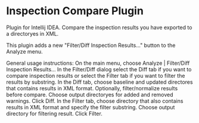 # Inspection Compare Plugin
Plugin for Intellij IDEA. Compare the inspection results you have exported to a directoryes in XML. 

This plugin adds a new "Filter/Diff Inspection Results..." button to the Analyze menu.

General usage instructions:
On the main menu, choose Analyze | Filter/Diff Inspection Results...
In the Filter/Diff dialog select the Diff tab if you want to compare inspection results or select the Filter tab if you want to filter the results by substring.
In the Diff tab, choose baseline and updated directores that contains results in XML format. Optionally, filter/normalize results before compare. Choose output directoryes for added and removed warnings. Click Diff.
In the Filter tab, choose directory that also contains results in XML format and specify the filter substring. Choose output directory for filtering result. Click Filter.
